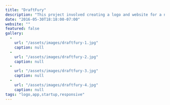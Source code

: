 ```yaml
---
title: "DraftFury"
description: "This project involved creating a logo and website for a new fantasy sports site. In addition to designing and developing the marketing website, I also redesigned and developed the front-end of their Java application using Bootstrap and Angular."
date: "2016-05-30T18:18:00-07:00"
website: ""
featured: false
gallery:
  -
    url: "/assets/images/draftfury-1.jpg"
    caption: null
  -
    url: "/assets/images/draftfury-2.jpg"
    caption: null
  -
    url: "/assets/images/draftfury-3.jpg"
    caption: null
  -
    url: "/assets/images/draftfury-4.jpg"
    caption: null
tags: "logo,app,startup,responsive"
---
```


